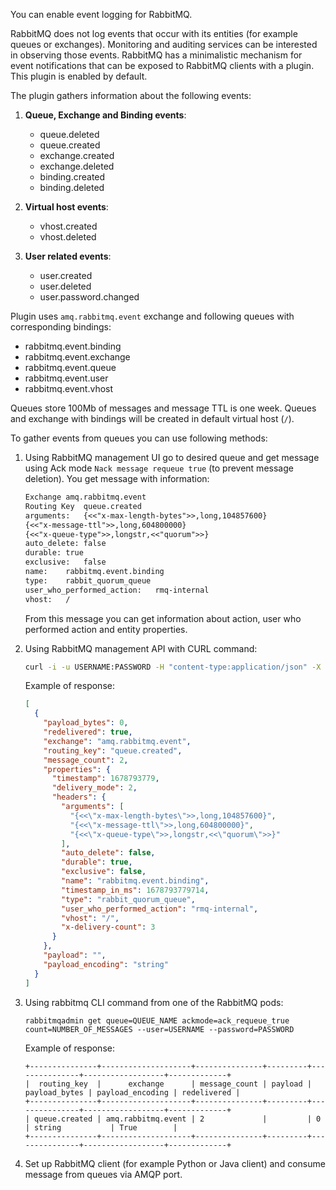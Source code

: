 You can enable event logging for RabbitMQ.

RabbitMQ does not log events that occur with its entities (for example queues or exchanges).
Monitoring and auditing services can be interested in observing those events. RabbitMQ has a minimalistic mechanism for
event notifications that can be exposed to RabbitMQ clients with a plugin. This plugin is enabled by default.

The plugin gathers information about the following events:

1. **Queue, Exchange and Binding events**:
    * queue.deleted
    * queue.created
    * exchange.created
    * exchange.deleted
    * binding.created
    * binding.deleted

2. **Virtual host events**:
    * vhost.created
    * vhost.deleted

3. **User related events**:
    * user.created
    * user.deleted
    * user.password.changed

Plugin uses `amq.rabbitmq.event` exchange and following queues with corresponding bindings:

* rabbitmq.event.binding
* rabbitmq.event.exchange
* rabbitmq.event.queue
* rabbitmq.event.user
* rabbitmq.event.vhost

Queues store 100Mb of messages and message TTL is one week. Queues and exchange with bindings will be created in default virtual host (`/`).

To gather events from queues you can use following methods:

1. Using RabbitMQ management UI go to desired queue and get message using Ack mode `Nack message requeue true` (to prevent message deletion).
   You get message with information:

   ```txt
   Exchange	amq.rabbitmq.event
   Routing Key	queue.created
   arguments:	{<<"x-max-length-bytes">>,long,104857600}
   {<<"x-message-ttl">>,long,604800000}
   {<<"x-queue-type">>,longstr,<<"quorum">>}
   auto_delete:	false
   durable:	true
   exclusive:	false
   name:	rabbitmq.event.binding
   type:	rabbit_quorum_queue
   user_who_performed_action:	rmq-internal
   vhost:	/
   ```

   From this message you can get information about action, user who performed action and entity properties.

2. Using RabbitMQ management API with CURL command:

   ```sh
   curl -i -u USERNAME:PASSWORD -H "content-type:application/json" -X POST http://RABBITMQ_URL/api/queues/%2F/QUEUE_NAME/get -d '{"count":NUMBER_OF_MESSAGES,"ackmode":"ack_requeue_true","encoding":"auto"}'
   ```

   Example of response:

   ```json
   [
     {
       "payload_bytes": 0,
       "redelivered": true,
       "exchange": "amq.rabbitmq.event",
       "routing_key": "queue.created",
       "message_count": 2,
       "properties": {
         "timestamp": 1678793779,
         "delivery_mode": 2,
         "headers": {
           "arguments": [
             "{<<\"x-max-length-bytes\">>,long,104857600}",
             "{<<\"x-message-ttl\">>,long,604800000}",
             "{<<\"x-queue-type\">>,longstr,<<\"quorum\">>}"
           ],
           "auto_delete": false,
           "durable": true,
           "exclusive": false,
           "name": "rabbitmq.event.binding",
           "timestamp_in_ms": 1678793779714,
           "type": "rabbit_quorum_queue",
           "user_who_performed_action": "rmq-internal",
           "vhost": "/",
           "x-delivery-count": 3
         }
       },
       "payload": "",
       "payload_encoding": "string"
     }
   ]
   ```

3. Using rabbitmq CLI command from one of the RabbitMQ pods:

   `rabbitmqadmin get queue=QUEUE_NAME ackmode=ack_requeue_true count=NUMBER_OF_MESSAGES --user=USERNAME --password=PASSWORD`

   Example of response:

   ```text
   +---------------+--------------------+---------------+---------+---------------+------------------+-------------+
   |  routing_key  |      exchange      | message_count | payload | payload_bytes | payload_encoding | redelivered |
   +---------------+--------------------+---------------+---------+---------------+------------------+-------------+
   | queue.created | amq.rabbitmq.event | 2             |         | 0             | string           | True        |
   +---------------+--------------------+---------------+---------+---------------+------------------+-------------+
   ```

4. Set up RabbitMQ client (for example Python or Java client) and consume message from queues via AMQP port.
